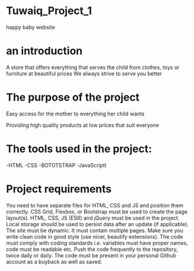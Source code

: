 # Tuwaiq_Project_1
happy baby website
# an introduction
A store that offers everything that serves the child from clothes, toys or furniture at beautiful prices
We always strive to serve you better

# The purpose of the project

 
Easy access for the mother to everything her child wants

Providing high quality products at low prices that suit everyone
# The tools used in the project:
-HTML
-CSS
-BOTOTSTRAP
-JavaScriptt

# Project requirements


You need to have separate files for HTML, CSS and JS and position them correctly.
CSS Grid, Flexbox, or Bootstrap must be used to create the page layout(s).
HTML, CSS, JS (ES6) and jQuery must be used in the project.
Local storage should be used to persist data after an update (if applicable).
The site must be dynamic.
It must contain multiple pages.
Make sure you write clean code in good style (use nicer, beautify extensions).
The code must comply with coding standards i.e. variables must have proper names, code must be readable etc.
Push the code frequently to the repository, twice daily or daily.
The code must be present in your personal Github account as a buyback as well as saved.
